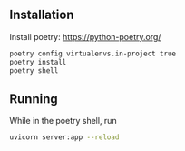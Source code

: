## Installation

Install poetry:
https://python-poetry.org/

```sh
poetry config virtualenvs.in-project true
poetry install
poetry shell
```

## Running
While in the poetry shell, run
```sh
uvicorn server:app --reload
```